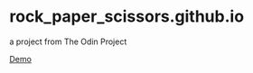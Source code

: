 # rock_paper_scissors.github.io

a project from The Odin Project

[Demo](https://nguyen-thanh-luan-github.github.io/rock_paper_scissors.github.io/)
